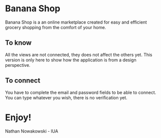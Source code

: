 # Banana Shop
  Banana Shop is a an online marketplace created for easy and efficient grocery shopping from the comfort of your home.
  
## To know
  All the views are not connected, they does not affect the others yet. This version is only here to show how the application is from a design perspective.
  
## To connect
  You have to complete the email and password fields to be able to connect. You can type whatever you wish, there is no verification yet.
  
# Enjoy!
Nathan Nowakowski - IUA

